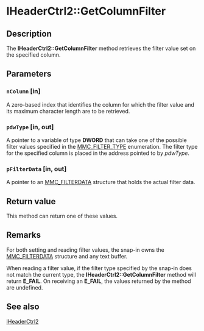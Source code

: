 # IHeaderCtrl2::GetColumnFilter

## Description

The **IHeaderCtrl2::GetColumnFilter** method retrieves the filter value set on the specified column.

## Parameters

### `nColumn` [in]

A zero-based index that identifies the column for which the filter value and its maximum character length are to be retrieved.

### `pdwType` [in, out]

A pointer to a variable of type **DWORD** that can take one of the possible filter values specified in the
[MMC_FILTER_TYPE](https://learn.microsoft.com/windows/desktop/api/mmc/ne-mmc-mmc_filter_type) enumeration. The filter type for the specified column is placed in the address pointed to by *pdwType*.

### `pFilterData` [in, out]

A pointer to an
[MMC_FILTERDATA](https://learn.microsoft.com/windows/desktop/api/mmc/ns-mmc-mmc_filterdata) structure that holds the actual filter data.

## Return value

This method can return one of these values.

## Remarks

For both setting and reading filter values, the snap-in owns the
[MMC_FILTERDATA](https://learn.microsoft.com/windows/desktop/api/mmc/ns-mmc-mmc_filterdata) structure and any text buffer.

When reading a filter value, if the filter type specified by the snap-in does not match the current type, the **IHeaderCtrl2::GetColumnFilter** method will return **E_FAIL**. On receiving an **E_FAIL**, the values returned by the method are undefined.

## See also

[IHeaderCtrl2](https://learn.microsoft.com/windows/desktop/api/mmc/nn-mmc-iheaderctrl2)